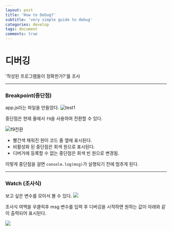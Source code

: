 ```yaml
---
layout: post
title: 'How to Debug?'
subtitle: 'very simple guide to debug'
categories: develop
tags: document
comments: true
---
```


# 디버깅

'작성된 프로그램들이 정확한가?'를 조사

---

### Breakpoint(중단점)

app.js라는 파일을 만들었다.
![test1](https://images.velog.io/images/somedaycode/post/815d9607-212c-4546-8e7e-93a237d180d5/%EB%94%94%EB%B2%84%EA%B9%85%EC%98%88%EC%8B%9C1.PNG)

중단점은 현재 줄에서 `f9`을 사용하여 전환할 수 있다.

![f9전환](https://images.velog.io/images/somedaycode/post/7e13313c-cf12-4c63-b24c-01147b036a44/%EB%94%94%EB%B2%84%EA%B9%85%EC%98%88%EC%8B%9C2.PNG)

- 빨간색 채워진 원이 코드 줄 옆에 표시된다.
- 비활성화 된 중단점은 회색 원으로 표시된다.
- 디버거에 등록할 수 없는 중단점은 회색 빈 원으로 변경됨.

이렇게 중단점을 걸면 `console.log(msg)`가 실행되기 전에 멈추게 된다.

---

### Watch (조사식)

보고 싶은 변수를 모아서 볼 수 있다.
![](https://images.velog.io/images/somedaycode/post/e0c148ba-42f7-4e38-970d-3c7e2c452acd/%EC%A1%B0%EC%82%AC%EC%8B%9D%EC%A0%84.PNG)

조사식 여백을 우클릭후 msg 변수를 입력 후 디버깅을 시작하면 원하는 값이 아래와 같이 출력되어 표시된다.

![](https://images.velog.io/images/somedaycode/post/c61666d4-310c-4ed4-bfe0-7b2a5ab44885/%EC%A1%B0%EC%82%AC%EC%8B%9D.PNG)
